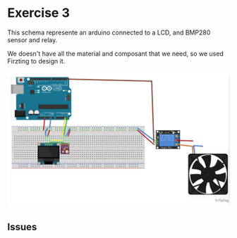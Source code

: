 
# Exercise 3 

This schema represente an arduino connected to a LCD, and BMP280 sensor and relay.

We doesn't have all the material and composant that we need, so we used Firzting to design it. 


![Test Image](https://github.com/efrei-paris-sud/2020-C-Just-do-it/blob/main/lab/2/ex3/Capture%20d%E2%80%99e%CC%81cran%202020-12-03%20a%CC%80%2011.45.33.png)


## Issues
